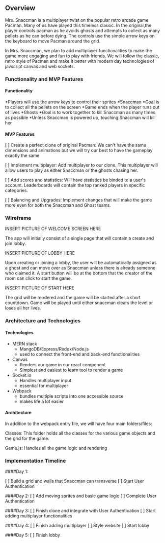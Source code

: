 ## Overview

Mrs. Snaccman is a multiplayer twist on the popular retro arcade game Pacman. Many of us have played this timeless classic. In the original,the player controls pacman as he avoids ghosts and attempts to collect as many pellets as he can before dying. The controls use the simple arrow keys on the keyboard to move Pacman around the grid.

In Mrs. Snaccman, we plan to add multiplayer functionalities to make the game more engaging and fun to play with friends. We will follow the classic, retro style of Pacman and make it better with modern day technologies of javscript canvas and web sockets.

### Functionality and MVP Features

#### Functionality
*Players will use the arrow keys to control their sprites
*Snaccman
    *Goal is to collect all the pellets on the screen
    *Game ends when the player runs out of lives
*Ghosts
    *Goal is to work together to kill Snaccman as many times as possible
    *Unless Snaccman is powered up, touching Snaccman will kill her

#### MVP Features

[ ] Create a perfect clone of original Pacman: We can't have the same dimensions and animations but we will try our best to have the gameplay exactly the same

[ ] Implement multiplayer: Add multiplayer to our clone. This multiplayer will allow users to play as either Snaccman or the ghosts chasing her.

[ ] Add scores and statistics: Will have statistics be binded to a user's account. Leaderboards will contain the top ranked players in specific categories.

[ ] Balancing and Upgrades: Implement changes that will make the game more even for both the Snaccman and Ghost teams.

### Wireframe
INSERT PICTURE OF WELCOME SCREEN HERE

The app will initially consist of a single page that will contain a create and join lobby. 

INSERT PICTURE OF LOBBY HERE

Upon creating or joining a lobby, the user will be automatically assigned as a ghost and can move over as Snaccman unless there is already someone who claimed it. A start button will be at the bottom that the creator of the room can click to start the game.

INSERT PICTURE OF START HERE

The grid will be rendered and the game will be started after a short countdown. Game will be played until either snaccman clears the level or loses all her lives.

### Architecture and Technologies

#### Technologies 
* MERN stack
    * MangoDB/Express/Redux/Node.js
    * used to connect the front-end and back-end functionalities
* Canvas
    * Renders our game in our react component
    * Simplest and easiest to learn tool to render a game
* Socket.io
    * Handles multiplayer input
    * essential for multiplayer
* Webpack
    * bundles multiple scripts into one accessible source
    * makes life a lot easier

#### Architecture
In addition to the webpack entry file, we will have four main folders/files:

Classes: This folder holds all the classes for the various game objects and the grid for the game.

Game.js: Handles all the game logic and rendering

### Implementation Timeline
####Day 1:

[ ] Build a grid and walls that Snaccman can transverse
[ ] Start User Authentication

####Day 2:
[ ] Add moving sprites and basic game logic
[ ] Complete User Authentication

####Day 3:
[ ] Finish clone and integrate with User Authentication
[ ] Start adding multiplayer functionalities

####Day 4:
[ ] Finish adding multiplayer
[ ] Style website
[ ] Start lobby

####Day 5: 
[ ] Finish lobby